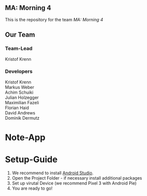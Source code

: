 ## MA: Morning 4
 
This is the repository for the team *MA: Morning 4*

## Our Team

### Team-Lead
Kristof Krenn

### Developers
Kristof Krenn\
Markus Weber\
Achim Schuiki\
Julian Holzegger\
Maximilian Fazeli\
Florian Haid\
David Andrews\
Dominik Dermutz

# Note-App

Setup-Guide
===========

1. We recommend to install [Android Studio](https://developer.android.com/studio).
2. Open the Project Folder - if necessary install additional packages
3. Set up virutal Device (we recommend Pixel 3 with Android Pie)
4. You are ready to go!


